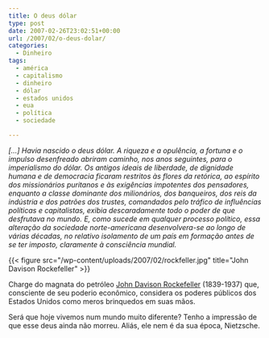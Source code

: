 ```yaml
---
title: O deus dólar
type: post
date: 2007-02-26T23:02:51+00:00
url: /2007/02/o-deus-dolar/
categories:
  - Dinheiro
tags:
  - américa
  - capitalismo
  - dinheiro
  - dólar
  - estados unidos
  - eua
  - política
  - sociedade

---
```

_[…] Havia nascido o deus dólar. A riqueza e a opulência, a fortuna e o impulso desenfreado abriram caminho, nos anos seguintes, para o imperialismo do dólar. Os antigos ideais de liberdade, de dignidade humana e de democracia ficaram restritos às flores da retórica, ao espírito dos missionários puritanos e às exigências impotentes dos pensadores, enquanto a classe dominante dos milionários, dos banqueiros, dos reis da indústria e dos patrões dos trustes, comandados pelo tráfico de influências políticas e capitalistas, exibia descaradamente todo o poder de que desfrutava no mundo. E, como sucede em qualquer processo político, essa alteração da sociedade norte-americana desenvolvera-se ao longo de várias décadas, no relativo isolamento de um país em formação antes de se ter imposto, claramente à consciência mundial._

{{< figure src="/wp-content/uploads/2007/02/rockfeller.jpg" title="John Davison Rockefeller" >}}

Charge do magnata do petróleo [John Davison Rockefeller][1] (1839-1937) que, consciente de seu poderio econômico, considera os poderes públicos dos Estados Unidos como meros brinquedos em suas mãos.

Será que hoje vivemos num mundo muito diferente? Tenho a impressão de que esse deus ainda não morreu. Aliás, ele nem é da sua época, Nietzsche.

 [1]: http://en.wikipedia.org/wiki/John_Davison_Rockefeller
